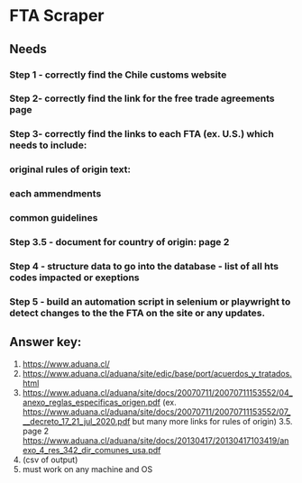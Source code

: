 # FTA Scraper

## Needs
### Step 1 - correctly find the Chile customs website
### Step 2- correctly find the link for the free trade agreements page 
### Step 3- correctly find the links to each FTA (ex. U.S.) which needs to include:
### original rules of origin text:
### each ammendments
### common guidelines
### Step 3.5 - document for country of origin: page 2 
### Step 4 - structure data to go into the database - list of all hts codes impacted or exeptions
### Step 5 - build an automation script in selenium or playwright to detect changes to the the FTA on the site or any updates. 

## Answer key:
1. https://www.aduana.cl/
2. https://www.aduana.cl/aduana/site/edic/base/port/acuerdos_y_tratados.html
3. https://www.aduana.cl/aduana/site/docs/20070711/20070711153552/04_anexo_reglas_especificas_origen.pdf
(ex. https://www.aduana.cl/aduana/site/docs/20070711/20070711153552/07___decreto_17_21_jul_2020.pdf but many more links for rules of origin)
3.5.  page 2 https://www.aduana.cl/aduana/site/docs/20130417/20130417103419/anexo_4_res_342_dir_comunes_usa.pdf
4. (csv of output)
5. must work on any machine and OS